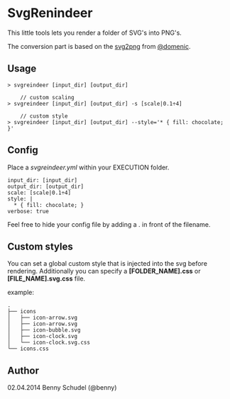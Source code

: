 # SvgRenindeer

This little tools lets you render a folder of SVG's into PNG's.

The conversion part is based on the [svg2png](https://github.com/domenic/svg2png) from [@domenic](https://github.com/domenic).

## Usage

```shell
> svgreindeer [input_dir] [output_dir]

    // custom scaling
> svgreindeer [input_dir] [output_dir] -s [scale|0.1÷4]

    // custom style
> svgreindeer [input_dir] [output_dir] --style='* { fill: chocolate; }'
```


## Config

Place a *svgreindeer.yml* within your EXECUTION folder.

```
input_dir: [input_dir]
output_dir: [output_dir]
scale: [scale|0.1÷4]
style: |
  * { fill: chocolate; }
verbose: true
```

Feel free to hide your config file by adding a . in front of the filename.


## Custom styles

You can set a global custom style that is injected into the svg before rendering.
Additionally you can specify a **[FOLDER_NAME].css** or **[FILE_NAME].svg.css** file.

example:
```
.
├── icons
│   ├── icon-arrow.svg
│   ├── icon-arrow.svg
│   ├── icon-bubble.svg
│   ├── icon-clock.svg
│   └── icon-clock.svg.css
└── icons.css
```


## Author

02.04.2014
Benny Schudel (@benny)